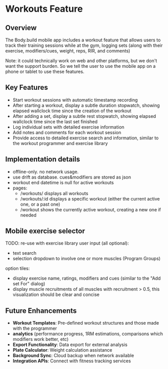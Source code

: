 # Workouts Feature

## Overview

The Body.build mobile app includes a workout feature that allows users to track
their training sessions while at the gym, logging sets
(along with their exercise, modifiers/cues, weight, reps, RIR, and comments)

Note: it could technically work on web and other platforms, but we don't want the support burden.
So we tell the user to use the mobile app on a phone or tablet to use these features.

## Key Features

- Start workout sessions with automatic timestamp recording
- After starting a workout, display a subtle duration stopwatch, showing elapsed wallclock time since the creation of the workout
- After adding a set, display a subtle rest stopwatch, showing elapsed wallclock time since the last set finished
- Log individual sets with detailed exercise information
- Add notes and comments for each workout session
- Provide access to detailed exercise search and information,
  similar to the workout programmer and exercise library

## Implementation details

* offline-only. no network usage.
* use drift as database. cues&modifiers are stored as json
* workout end datetime is null for active workouts
* pages:
  - /workouts/ displays all workouts
  - /workouts/:id displays a specific workout (either the current active one, or a past one)
  - /workout shows the currently active workout, creating a new one if needed

## Mobile exercise selector
TODO: re-use with exercise library
user input (all optional):
* text search
* selection dropdown to involve one or more muscles (Program Groups)

option tiles:
* display exercise name, ratings, modifiers and cues (similar to the "Add set For" dialog)
* display muscle recruitments of all muscles with recruitment > 0.5, this visualization should be clear and concise

## Future Enhancements

- **Workout Templates**: Pre-defined workout structures and those made with the programmer
- **analytics** (performance progress, 1RM estimations, comparisons which modifiers work better, etc)
- **Export Functionality**: Data export for external analysis
- **Plate Calculator**: Weight calculation assistance
- **Background Sync**: Cloud backup when network available
- **Integration APIs**: Connect with fitness tracking services
